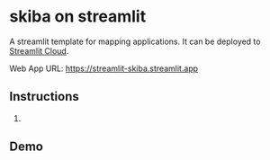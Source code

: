 # skiba on streamlit

A streamlit template for mapping applications. It can be deployed to [Streamlit Cloud](https://streamlit.io/cloud).

Web App URL: <https://streamlit-skiba.streamlit.app>

## Instructions

1. 
## Demo

